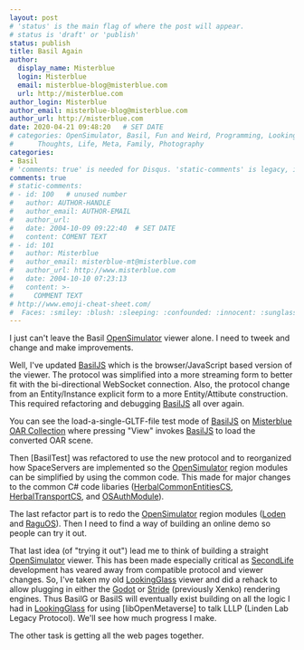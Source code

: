 ```yaml
---
layout: post
# 'status' is the main flag of where the post will appear.
# status is 'draft' or 'publish'
status: publish
title: Basil Again
author:
  display_name: Misterblue
  login: Misterblue
  email: misterblue-blog@misterblue.com
  url: http://misterblue.com
author_login: Misterblue
author_email: misterblue-blog@misterblue.com
author_url: http://misterblue.com
date: 2020-04-21 09:48:20   # SET DATE
# categories: OpenSimulator, Basil, Fun and Weird, Programming, LookingGlass, Travel
#      Thoughts, Life, Meta, Family, Photography
categories:
- Basil
# 'comments: true' is needed for Disqus. 'static-comments' is legacy, imbedded comments.
comments: true
# static-comments:
# - id: 100   # unused number
#   author: AUTHOR-HANDLE
#   author_email: AUTHOR-EMAIL
#   author_url:
#   date: 2004-10-09 09:22:40  # SET DATE
#   content: COMENT TEXT
# - id: 101
#   author: Misterblue
#   author_email: misterblue-mt@misterblue.com
#   author_url: http://www.misterblue.com
#   date: 2004-10-10 07:23:13
#   content: >-
#     COMMENT TEXT
# http://www.emoji-cheat-sheet.com/
#  Faces: :smiley: :blush: :sleeping: :confounded: :innocent: :sunglasses: :sleepy:
---
```

I just can't leave the Basil [OpenSimulator] viewer alone.
I need to tweek and change and make improvements.

Well, I've updated [BasilJS] which is the browser/JavaScript based version of the
viewer. The protocol was simplified into a more streaming form to better fit with
the bi-directional WebSocket connection. Also, the protocol change from an Entity/Instance
explicit form to a more Entity/Attibute construction. This required refactoring
and debugging [BasilJS] all over again.

You can see the load-a-single-GLTF-file test mode of [BasilJS] on [Misterblue OAR Collection]
where pressing "View" invokes [BasilJS] to load the converted OAR scene.

Then [BasilTest] was refactored to use the new protocol and to reorganized how SpaceServers
are implemented so the [OpenSimulator] region modules can be simplified by using the
common code. This made for major changes to the common C# code libaries
([HerbalCommonEntitiesCS], [HerbalTransportCS], and [OSAuthModule]).

The last refactor part is to redo the [OpenSimulator] region modules
([Loden] and [RaguOS]). Then I need to find a way of building an online
demo so people can try it out.

That last idea (of "trying it out") lead me to think of building a straight
[OpenSimulator] viewer. This has been made especially critical as
[SecondLife] development has veared away from compatible protocol and viewer changes.
So, I've taken my old [LookingGlass] viewer and did a rehack to allow plugging in
either the [Godot] or [Stride] (previously Xenko) rendering engines.
Thus BasilG or BasilS will eventually exist building on all the logic
I had in [LookingGlass] for using [libOpenMetaverse] to talk LLLP
(Linden Lab Legacy Protocol). We'll see how much progress I make.

The other task is getting all the web pages together.

[OpenSimulator]: http://opensimulator.org/
[Misterblue OAR Collection]: https://misterblue.com/oars/
[BasilJS]: https://github.com/Herbal3d/basil
[HerbalCommonEntitiesCS]: https://github.com/Herbal3d/HerbalCommonEntitiesCS
[HerbalTransportCS]: https://github.com/Herbal3d/HerbalTransportCS
[OSAuthModule]: https://github.com/Herbal3d/OSAuthModule
[Loden]: https://github.com/Herbal3d/Loden
[RaguOS]: https://github.com/Herbal3d/RaguOS
[SecondLife]: https://secondlife.com/
[LookingGlass]: http://lookingglassviewer.org/
[Godot]: https://godotengine.org/
[Stride]: https://xenko.com/
